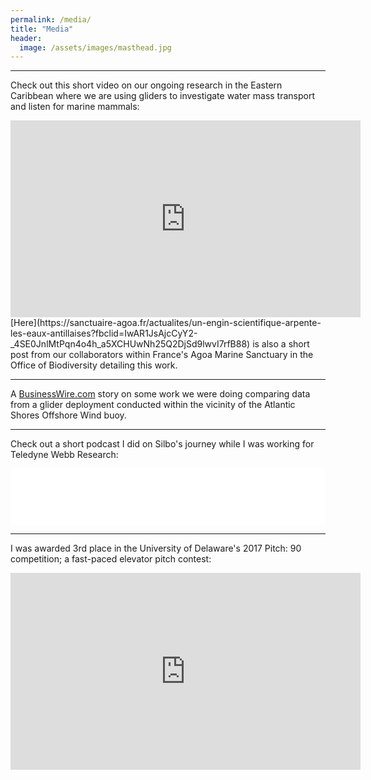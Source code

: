 ```yaml
---
permalink: /media/
title: "Media"
header:
  image: /assets/images/masthead.jpg
---
```



----
Check out this short video on our ongoing research in the Eastern Caribbean where we are using gliders to investigate water mass transport and listen for marine mammals:
<iframe width="560" height="315" src="https://www.youtube.com/embed/CIQLm7nZRr8" title="YouTube video player" frameborder="0" allow="accelerometer; autoplay; clipboard-write; encrypted-media; gyroscope; picture-in-picture" allowfullscreen></iframe>
[Here](https://sanctuaire-agoa.fr/actualites/un-engin-scientifique-arpente-les-eaux-antillaises?fbclid=IwAR1JsAjcCyY2-_4SE0JnlMtPqn4o4h_a5XCHUwNh25Q2DjSd9lwvI7rfB88) is also a short post from our collaborators within France's Agoa Marine Sanctuary in the Office of Biodiversity detailing this work.

----
A [BusinessWire.com](https://www.businesswire.com/news/home/20210421005872/en/Atlantic-Shores-Offshore-Wind-Launches-Buoys-to-Collect-Essential-Atmospheric-Cold-Pool-Animal-Migration-Data) story on some work we were doing comparing data from a glider deployment conducted within the vicinity of the Atlantic Shores Offshore Wind buoy.

----
Check out a short podcast I did on Silbo's journey while I was working for Teledyne Webb Research:
<iframe title="Libsyn Player" style="border: none" src="//html5-player.libsyn.com/embed/episode/id/18574412/height/90/theme/custom/thumbnail/yes/direction/backward/render-playlist/no/custom-color/005180/" height="90" width="100%" scrolling="no"  allowfullscreen webkitallowfullscreen mozallowfullscreen oallowfullscreen msallowfullscreen></iframe>

----
I was awarded 3rd place in the University of Delaware's 2017 Pitch: 90 competition; a fast-paced elevator pitch contest:
<iframe width="560" height="315" src="https://www.youtube.com/embed/ZGCPswfyOoc?start=1" title="YouTube video player" frameborder="0" allow="accelerometer; autoplay; clipboard-write; encrypted-media; gyroscope; picture-in-picture" allowfullscreen></iframe>
